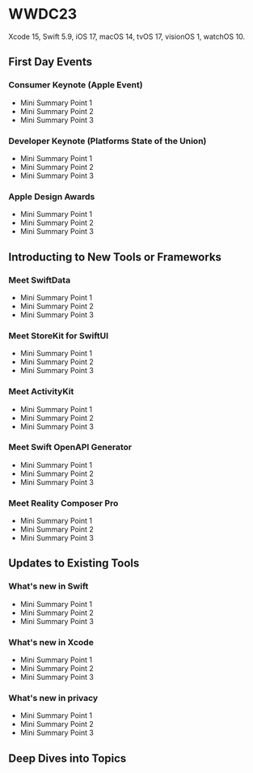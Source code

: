 # WWDC23

Xcode 15, Swift 5.9, iOS 17, macOS 14, tvOS 17, visionOS 1, watchOS 10.

## First Day Events

### Consumer Keynote (Apple Event)

- Mini Summary Point 1
- Mini Summary Point 2
- Mini Summary Point 3

### Developer Keynote (Platforms State of the Union)

- Mini Summary Point 1
- Mini Summary Point 2
- Mini Summary Point 3 

### Apple Design Awards

- Mini Summary Point 1
- Mini Summary Point 2
- Mini Summary Point 3

## Introducting to New Tools or Frameworks

### Meet SwiftData

- Mini Summary Point 1
- Mini Summary Point 2
- Mini Summary Point 3

### Meet StoreKit for SwiftUI

- Mini Summary Point 1
- Mini Summary Point 2
- Mini Summary Point 3

### Meet ActivityKit

- Mini Summary Point 1
- Mini Summary Point 2
- Mini Summary Point 3

### Meet Swift OpenAPI Generator

- Mini Summary Point 1
- Mini Summary Point 2
- Mini Summary Point 3

### Meet Reality Composer Pro

- Mini Summary Point 1
- Mini Summary Point 2
- Mini Summary Point 3

## Updates to Existing Tools

### What's new in Swift

- Mini Summary Point 1
- Mini Summary Point 2
- Mini Summary Point 3

### What's new in Xcode

- Mini Summary Point 1
- Mini Summary Point 2
- Mini Summary Point 3

### What's new in privacy

- Mini Summary Point 1
- Mini Summary Point 2
- Mini Summary Point 3



## Deep Dives into Topics
